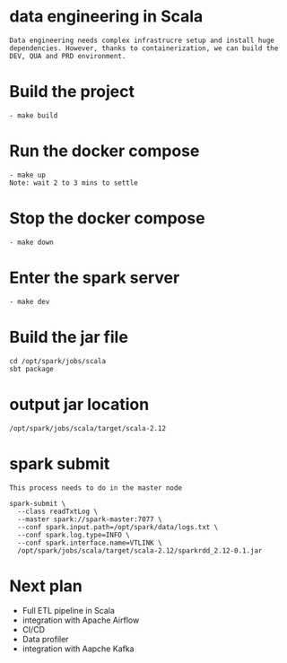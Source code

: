 # data engineering in Scala 
    Data engineering needs complex infrastrucre setup and install huge dependencies. However, thanks to containerization, we can build the DEV, QUA and PRD environment.  

# Build the project 
    - make build 

# Run the docker compose 
    - make up 
    Note: wait 2 to 3 mins to settle 
# Stop the docker compose 
    - make down 

# Enter the spark server 
    - make dev

# Build the jar file 
```
cd /opt/spark/jobs/scala
sbt package 
```

# output jar location 
```
/opt/spark/jobs/scala/target/scala-2.12
```

# spark submit 
    This process needs to do in the master node 
```
spark-submit \
  --class readTxtLog \
  --master spark://spark-master:7077 \
  --conf spark.input.path=/opt/spark/data/logs.txt \
  --conf spark.log.type=INFO \
  --conf spark.interface.name=VTLINK \
  /opt/spark/jobs/scala/target/scala-2.12/sparkrdd_2.12-0.1.jar
```

# Next plan 
- Full ETL pipeline in Scala 
- integration with Apache Airflow 
- CI/CD 
- Data profiler 
- integration with Aapche Kafka 

